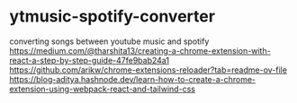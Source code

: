 # ytmusic-spotify-converter
converting songs between youtube music and spotify
https://medium.com/@tharshita13/creating-a-chrome-extension-with-react-a-step-by-step-guide-47fe9bab24a1
https://github.com/arikw/chrome-extensions-reloader?tab=readme-ov-file
https://blog-aditya.hashnode.dev/learn-how-to-create-a-chrome-extension-using-webpack-react-and-tailwind-css